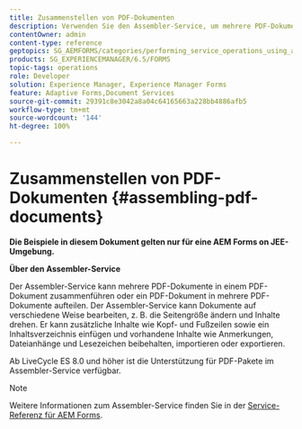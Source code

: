 ```yaml
---
title: Zusammenstellen von PDF-Dokumenten
description: Verwenden Sie den Assembler-Service, um mehrere PDF-Dokumente in einem PDF-Dokument zusammenzuführen oder ein PDF-Dokument in mehrere PDF-Dokumente aufzuteilen.
contentOwner: admin
content-type: reference
geptopics: SG_AEMFORMS/categories/performing_service_operations_using_apis
products: SG_EXPERIENCEMANAGER/6.5/FORMS
topic-tags: operations
role: Developer
solution: Experience Manager, Experience Manager Forms
feature: Adaptive Forms,Document Services
source-git-commit: 29391c8e3042a8a04c64165663a228bb4886afb5
workflow-type: tm+mt
source-wordcount: '144'
ht-degree: 100%

---
```


# Zusammenstellen von PDF-Dokumenten {#assembling-pdf-documents}

**Die Beispiele in diesem Dokument gelten nur für eine AEM Forms on JEE-Umgebung.**

**Über den Assembler-Service**

Der Assembler-Service kann mehrere PDF-Dokumente in einem PDF-Dokument zusammenführen oder ein PDF-Dokument in mehrere PDF-Dokumente aufteilen. Der Assembler-Service kann Dokumente auf verschiedene Weise bearbeiten, z. B. die Seitengröße ändern und Inhalte drehen. Er kann zusätzliche Inhalte wie Kopf- und Fußzeilen sowie ein Inhaltsverzeichnis einfügen und vorhandene Inhalte wie Anmerkungen, Dateianhänge und Lesezeichen beibehalten, importieren oder exportieren.

Ab LiveCycle ES 8.0 und höher ist die Unterstützung für PDF-Pakete im Assembler-Service verfügbar.

>[!NOTE]
>
>Weitere Informationen zum Assembler-Service finden Sie in der [Service-Referenz für AEM Forms](https://www.adobe.com/go/learn_aemforms_services_63).
